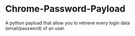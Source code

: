 # Chrome-Password-Payload
A python payload that allow you to retrieve every login data (email/password) of an user.
